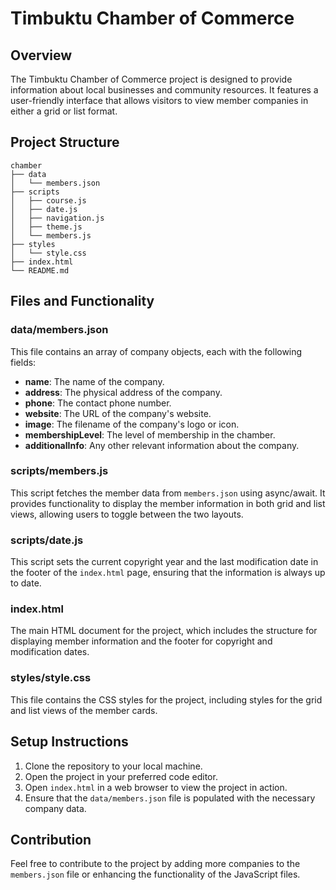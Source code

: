 # Timbuktu Chamber of Commerce

## Overview
The Timbuktu Chamber of Commerce project is designed to provide information about local businesses and community resources. It features a user-friendly interface that allows visitors to view member companies in either a grid or list format.

## Project Structure
```
chamber
├── data
│   └── members.json
├── scripts
│   ├── course.js
│   ├── date.js
│   ├── navigation.js
│   ├── theme.js
│   └── members.js
├── styles
│   └── style.css
├── index.html
└── README.md
```

## Files and Functionality

### data/members.json
This file contains an array of company objects, each with the following fields:
- **name**: The name of the company.
- **address**: The physical address of the company.
- **phone**: The contact phone number.
- **website**: The URL of the company's website.
- **image**: The filename of the company's logo or icon.
- **membershipLevel**: The level of membership in the chamber.
- **additionalInfo**: Any other relevant information about the company.

### scripts/members.js
This script fetches the member data from `members.json` using async/await. It provides functionality to display the member information in both grid and list views, allowing users to toggle between the two layouts.

### scripts/date.js
This script sets the current copyright year and the last modification date in the footer of the `index.html` page, ensuring that the information is always up to date.

### index.html
The main HTML document for the project, which includes the structure for displaying member information and the footer for copyright and modification dates.

### styles/style.css
This file contains the CSS styles for the project, including styles for the grid and list views of the member cards.

## Setup Instructions
1. Clone the repository to your local machine.
2. Open the project in your preferred code editor.
3. Open `index.html` in a web browser to view the project in action.
4. Ensure that the `data/members.json` file is populated with the necessary company data.

## Contribution
Feel free to contribute to the project by adding more companies to the `members.json` file or enhancing the functionality of the JavaScript files.
